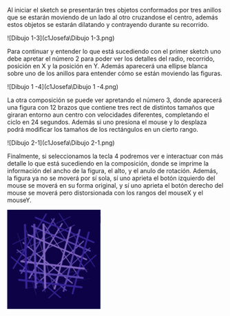 Al iniciar el sketch se presentarán tres objetos conformados por tres anillos que se estarán moviendo de un lado al otro cruzandose el centro, además estos objetos se estarán dilatando y contrayendo durante su recorrido. 

![Dibujo 1-3](c1Josefa\Dibujo 1-3.png)

Para continuar y entender lo que está sucediendo con el primer sketch uno debe apretar el número 2 para poder ver los detalles del radio, recorrido, posición en X y la posición en Y. Además aparecerá una ellipse blanca sobre uno de los anillos para entender cómo se están moviendo las figuras. 

![Dibujo 1 -4](c1Josefa\Dibujo 1 -4.png)

La otra composición se puede ver apretando el número 3, donde aparecerá una figura con 12 brazos que contiene tres rect de distintos tamaños que giraran entorno aun centro con velocidades diferentes, completando el ciclo en 24 segundos. Además si uno presiona el mouse y lo desplaza podrá modificar los tamaños de los rectángulos en un cierto rango. 

![Dibujo 2-1](c1Josefa\Dibujo 2-1.png)

Finalmente, si seleccionamos la tecla 4 podremos ver e interactuar con más detalle lo que está sucediendo en la composición, donde se imprime la información del ancho de la figura, el alto, y el anulo de rotación. Además, la figura ya no se moverá por sí sola, sí uno aprieta el botón izquierdo del mouse se moverá en su forma original, y sí uno aprieta el botón derecho del mouse se moverá pero distorsionada con los rangos del mouseX y el mouseY.  

![Dibujo3](c1Josefa\Dibujo3.png)

